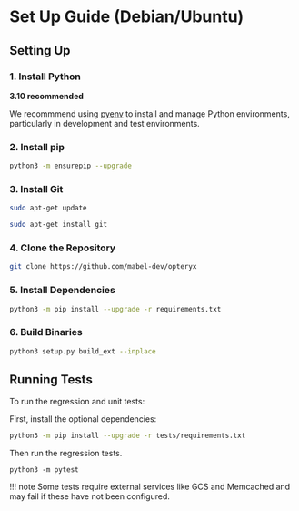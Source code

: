 # Set Up Guide (Debian/Ubuntu)

## Setting Up

### 1. Install Python 

**3.10 recommended** 

We recommmend using [pyenv](https://github.com/pyenv/pyenv) to install and manage Python environments, particularly in development and test environments.

### 2. Install pip   

~~~bash
python3 -m ensurepip --upgrade
~~~

### 3. Install Git   

~~~bash
sudo apt-get update
~~~

~~~bash
sudo apt-get install git
~~~

### 4. Clone the Repository   

~~~bash
git clone https://github.com/mabel-dev/opteryx
~~~

### 5. Install Dependencies   

~~~bash
python3 -m pip install --upgrade -r requirements.txt
~~~

### 6. Build Binaries   

~~~bash
python3 setup.py build_ext --inplace
~~~

## Running Tests

To run the regression and unit tests:

First, install the optional dependencies:

~~~bash
python3 -m pip install --upgrade -r tests/requirements.txt
~~~

Then run the regression tests.

~~~
python3 -m pytest
~~~

!!! note
    Some tests require external services like GCS and Memcached and may fail if these have not been configured.